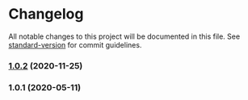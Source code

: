 # Changelog

All notable changes to this project will be documented in this file. See [standard-version](https://github.com/conventional-changelog/standard-version) for commit guidelines.

### [1.0.2](https://github.com/pkemp/dirtraverse/compare/v1.0.1...v1.0.2) (2020-11-25)

### 1.0.1 (2020-05-11)
